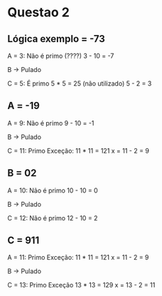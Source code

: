 # Questao 2

## Lógica exemplo = -73

A = 3: Não é primo (????)
3 - 10 = -7

B -> Pulado

C = 5: É primo
5 * 5 = 25 (não utilizado)
5 - 2 = 3

## A = -19

A = 9: Não é primo
9 - 10 = -1

B -> Pulado

C = 11: Primo
Exceção: 11 * 11 = 121
x = 11 - 2 = 9

## B = 02

A = 10: Não é primo
10 - 10 = 0

B -> Pulado

C = 12: Não é primo
12 - 10 = 2

## C = 911

A = 11: Primo
Exceção: 11 * 11 = 121
x = 11 - 2 = 9

B -> Pulado

C = 13: Primo
Exceção 13 * 13 = 129
x = 13 - 2 = 11
